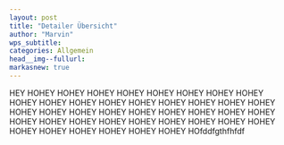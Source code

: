 ```yaml
---
layout: post
title: "Detailer Übersicht"
author: "Marvin"
wps_subtitle: 
categories: Allgemein
head__img--fullurl: 
markasnew: true
---
```

HEY HOHEY HOHEY HOHEY HOHEY HOHEY HOHEY HOHEY HOHEY HOHEY HOHEY HOHEY HOHEY HOHEY HOHEY HOHEY HOHEY HOHEY HOHEY HOHEY HOHEY HOHEY HOHEY HOHEY HOHEY HOHEY HOHEY HOHEY HOHEY HOHEY HOHEY HOHEY HOHEY HOHEY HOHEY HOHEY HOHEY HOHEY HOHEY HOHEY HOHEY HOHEY HOfddfgthfhfdf